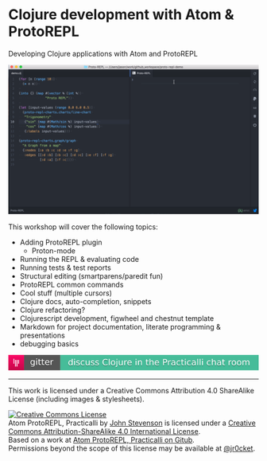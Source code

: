 # Clojure development with Atom & ProtoREPL

Developing Clojure applications with Atom and ProtoREPL

[![Atom ProtoREPL in action](/images/protrepl-animated.gif)](/images/protrepl-animated.gif)


This workshop will cover the following topics:

* Adding ProtoREPL plugin
    * Proton-mode
* Running the REPL & evaluating code
* Running tests & test reports
* Structural editing (smartparens/paredit fun)
* ProtoREPL common commands
* Cool stuff (multiple cursors)
* Clojure docs, auto-completion, snippets
* Clojure refactoring?
* Clojurescript development, figwheel and chestnut template
* Markdown for project documentation, literate programming & presentations
* debugging basics

[![Join the conversation on Gitter](images/gitter-chat-badge-practicalli.png)](https://gitter.im/practicalli/chat?utm_source=badge&utm_medium=badge&utm_campaign=pr-badge)

------------------------------------------

This work is licensed under a Creative Commons Attribution 4.0 ShareAlike License (including images & stylesheets).

<a rel="license" href="http://creativecommons.org/licenses/by-sa/4.0/"><img alt="Creative Commons License" style="border-width:0" src="https://i.creativecommons.org/l/by-sa/4.0/88x31.png" /></a><br /><span xmlns:dct="http://purl.org/dc/terms/" property="dct:title">Atom ProtoREPL, Practicalli</span> by <a xmlns:cc="http://creativecommons.org/ns#" href="spacemacs.practical.li" property="cc:attributionName" rel="cc:attributionURL">John Stevenson</a> is licensed under a <a rel="license" href="http://creativecommons.org/licenses/by-sa/4.0/">Creative Commons Attribution-ShareAlike 4.0 International License</a>.<br />Based on a work at <a xmlns:dct="http://purl.org/dc/terms/" href="https://github.com/practicalli/atom-protorepl" rel="dct:source">Atom ProtoREPL, Practicalli on Gitub</a>.<br />Permissions beyond the scope of this license may be available at <a xmlns:cc="http://creativecommons.org/ns#" href="https://twitter.com/jr0cket" rel="cc:morePermissions">@jr0cket</a>.

